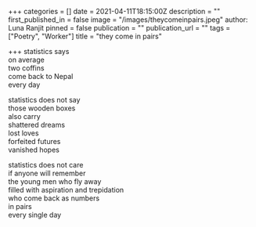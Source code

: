 +++
categories = []
date = 2021-04-11T18:15:00Z
description = ""
first_published_in = false
image = "/images/theycomeinpairs.jpeg"
author: Luna Ranjit
pinned = false
publication = ""
publication_url = ""
tags = ["Poetry", "Worker"]
title = "they come in pairs"

+++
statistics says  
on average  
two coffins  
come back to Nepal  
every day

statistics does not say  
those wooden boxes  
also carry  
shattered dreams  
lost loves  
forfeited futures  
vanished hopes

statistics does not care  
if anyone will remember  
the young men who fly away  
filled with aspiration and trepidation  
who come back as numbers  
in pairs  
every single day